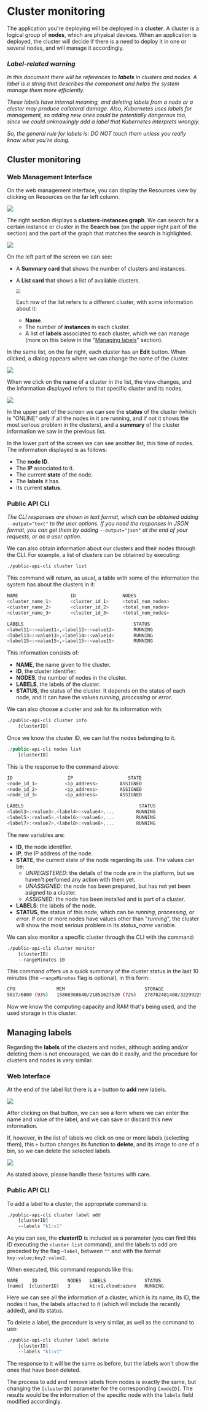 # Cluster monitoring

The application you're deploying will be deployed in a **cluster**. A cluster is a logical group of **nodes**, which are physical devices. When an application is deployed, the cluster will decide if there is a need to deploy it in one or several nodes, and will manage it accordingly.

### _Label-related warning_

_In this document there will be references to **labels** in clusters and nodes. A label is a string that describes the component and helps the system manage them more efficiently._

_These labels have internal meaning, and deleting labels from a node or a cluster may produce collateral damage. Also, Kubernetes uses labels for management, so adding new ones could be potentially dangerous too, since we could unknowingly add a label that Kubernetes interprets wrongly._

_So, the general rule for labels is: DO NOT touch them unless you really know what you're doing._

## Cluster monitoring

### Web Management Interface

On the web management interface, you can display the Resources view by clicking on Resources on the far left column.

![](../.gitbook/assets/resources.png)

The right section displays a **clusters-instances graph**. We can search for a certain instance or cluster in the **Search box** (on the upper right part of the section) and the part of the graph that matches the search is highlighted.

![](../.gitbook/assets/resourcesgraph.png)

On the left part of the screen we can see:

* A **Summary card** that shows the number of clusters and instances.

* A **List card** that shows a list of available clusters.

  <img src="../.gitbook/assets/resources_list.png" style="zoom:70%;" />

  Each row of the list refers to a different cluster, with some information about it:
  
  * **Name**.
  * The number of **instances** in each cluster.
  * A list of **labels** associated to each cluster, which we can manage (more on this below in the "[Managing labels](#managing-labels)" section).

In the same list, on the far right, each cluster has an **Edit** button. When clicked, a dialog appears where we can change the name of the cluster.

![](../.gitbook/assets/editcluster.png)

When we click on the name of a cluster in the list, the view changes, and the information displayed refers to that specific cluster and its nodes.

![](../.gitbook/assets/clusteronline.png)

In the upper part of the screen we can see the **status** of the cluster \(which is "ONLINE" only if all the nodes in it are running, and if not it shows the most serious problem in the clusters\), and a **summary** of the cluster information we saw in the previous list.

In the lower part of the screen we can see another list, this time of nodes. The information displayed is as follows:

* The **node ID**.
* The **IP** associated to it.
* The current **state** of the node.
* The **labels** it has.
* Its current **status**.

### Public API CLI

_The CLI responses are shown in text format, which can be obtained adding_ `--output="text"` _to the user options. If you need the responses in JSON format, you can get them by adding_ `--output="json"` _at the end of your requests, or as a user option._

We can also obtain information about our clusters and their nodes through the CLI. For example, a list of clusters can be obtained by executing:

```bash
./public-api-cli cluster list
```

This command will return, as usual, a table with some of the information the system has about the clusters in it:

```bash
NAME                   ID                 NODES   
<cluster_name_1>       <cluster_id_1>     <total_num_nodes>
<cluster_name_2>       <cluster_id_2>     <total_num_nodes>
<cluster_name_3>       <cluster_id_3>     <total_num_nodes>

LABELS                                        STATUS
<label11>:<value11>,<label12>:<value12>       RUNNING
<label13>:<value13>,<label14>:<value14>       RUNNING
<label15>:<value15>,<label15>:<value15>       RUNNING
```

This information consists of:

* **NAME**, the name given to the cluster.
* **ID**, the cluster identifier.
* **NODES**, the number of nodes in the cluster.
* **LABELS**, the labels of the cluster.
* **STATUS**, the status of the cluster. It depends on the status of each node, and it can have the values _running_, _processing_ or _error_.

We can also choose a cluster and ask for its information with:

```bash
./public-api-cli cluster info
    [clusterID]
```

Once we know the cluster ID, we can list the nodes belonging to it.

```javascript
./public-api-cli nodes list 
    [clusterID]
```

This is the response to the command above:

```javascript
ID                    IP                    STATE      
<node_id_1>          <ip_address>        ASSIGNED
<node_id_2>          <ip_address>        ASSIGNED
<node_id_3>          <ip_address>        ASSIGNED

LABELS                                          STATUS
<label3>:<value3>,<label4>:<value4>,...        RUNNING
<label5>:<value5>,<label6>:<value6>,...        RUNNING
<label7>:<value7>,<label8>:<value8>,...        RUNNING
```

The new variables are:

* **ID**, the node identifier.
* **IP**, the IP address of the node.
* **STATE**, the current state of the node regarding its use. The values can be:
  * _UNREGISTERED_: the details of the node are in the platform, but we haven't perfomed any action with them yet.
  * _UNASSIGNED_: the node has been prepared, but has not yet been asigned to a cluster.
  * _ASSIGNED_: the node has been installed and is part of a cluster.
* **LABELS**: the labels of the node.
* **STATUS**, the status of this node, which can be _running_, _processing_, or _error_. If one or more nodes have values other than "_running_", the cluster will show the most serious problem in its _status\_name_ variable.

We can also monitor a specific cluster through the CLI with the command:

```bash
./public-api-cli cluster monitor 
    [clusterID]
    --rangeMinutes 10
```

This command offers us a quick summary of the cluster status in the last 10 minutes \(the `—rangeMinutes` flag is optional\), in this form:

```bash
CPU               MEM                             STORAGE
5617/6000 (93%)   15808368640/21851627520 (72%)   278702481408/322992291840 (86%)
```

Now we know the computing capacity and RAM that's being used, and the used storage in this cluster.

## Managing labels

Regarding the **labels** of the clusters and nodes, although adding and/or deleting them is not encouraged, we can do it easily, and the procedure for clusters and nodes is very similar.

### Web Interface

At the end of the label list there is a `+` button to **add** new labels.

![](../.gitbook/assets/addlabel.png)

After clicking on that button, we can see a form where we can enter the name and value of the label, and we can save or discard this new information.

If, however, in the list of labels we click on one or more labels \(selecting them\), this `+` button changes its function to **delete**, and its image to one of a bin, so we can delete the selected labels.

![](../.gitbook/assets/clusterlabell2.png)

As stated above, please handle these features with care.

### Public API CLI

To add a label to a cluster, the appropriate command is:

```bash
./public-api-cli cluster label add 
    [clusterID] 
    --labels "k1:v1"
```

As you can see, the **clusterID** is included as a parameter \(you can find this ID executing the `cluster list` command\), and the labels to add are preceded by the flag `—label`, between `""` and with the format `key:value;key2:value2`.

When executed, this command responds like this:

```text
NAME     ID           NODES   LABELS              STATUS
[name]  [clusterID]   3       k1:v1,cloud:azure   RUNNING
```

Here we can see all the information of a cluster, which is its name, its ID, the nodes it has, the labels attached to it \(which will include the recently added\), and its status.

To delete a label, the procedure is very similar, as well as the command to use:

```bash
./public-api-cli cluster label delete 
    [clusterID] 
    --labels "k1:v1"
```

The response to it will be the same as before, but the labels won't show the ones that have been deleted.

The process to add and remove labels from nodes is exactly the same, but changing the `[clusterID]` parameter for the corresponding `[nodeID]`. The results would be the information of the specific node with the `labels` field modified accordingly.

